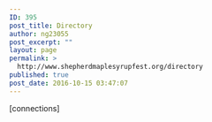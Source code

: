```yaml
---
ID: 395
post_title: Directory
author: ng23055
post_excerpt: ""
layout: page
permalink: >
  http://www.shepherdmaplesyrupfest.org/directory
published: true
post_date: 2016-10-15 03:47:07
---
```

[connections]
